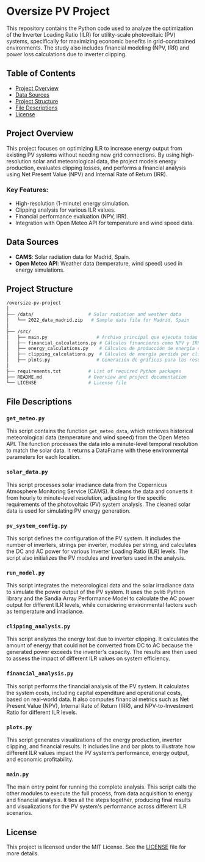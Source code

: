 # **Oversize PV Project**
This repository contains the Python code used to analyze the optimization of the Inverter Loading Ratio (ILR) for utility-scale photovoltaic (PV) systems, specifically for maximizing economic benefits in grid-constrained environments. The study also includes financial modeling (NPV, IRR) and power loss calculations due to inverter clipping.

## **Table of Contents**
- [Project Overview](#project-overview)
- [Data Sources](#data-sources)
- [Project Structure](#project-structure)
- [File Descriptions](#file-descriptions)
- [License](#license)

## **Project Overview**
This project focuses on optimizing ILR to increase energy output from existing PV systems without needing new grid connections. By using high-resolution solar and meteorological data, the project models energy production, evaluates clipping losses, and performs a financial analysis using Net Present Value (NPV) and Internal Rate of Return (IRR).

### **Key Features:**
- High-resolution (1-minute) energy simulation.
- Clipping analysis for various ILR values.
- Financial performance evaluation (NPV, IRR).
- Integration with Open Meteo API for temperature and wind speed data.
  
## **Data Sources**
- **CAMS**: Solar radiation data for Madrid, Spain.
- **Open Meteo API**: Weather data (temperature, wind speed) used in energy simulations.

## **Project Structure**

```bash
/oversize-pv-project
│
├── /data/                    # Solar radiation and weather data
│   └── 2022_data_madrid.zip   # Sample data file for Madrid, Spain
│
├── /src/
│   ├── main.py                  # Archivo principal que ejecuta todas las funciones
│   ├── financial_calculations.py # Cálculos financieros como NPV y IRR
│   ├── energy_calculations.py    # Cálculos de producción de energía en MW y MWh
│   ├── clipping_calculations.py  # Cálculos de energía perdida por clipping
│   ├── plots.py                 # Generación de gráficos para los resultados
│
├── requirements.txt          # List of required Python packages
├── README.md                 # Overview and project documentation
└── LICENSE                   # License file
```
## **File Descriptions**

### `get_meteo.py`
This script contains the function `get_meteo_data`, which retrieves historical meteorological data (temperature and wind speed) from the Open Meteo API. The function processes the data into a minute-level temporal resolution to match the solar data. It returns a DataFrame with these environmental parameters for each location.

### `solar_data.py`
This script processes solar irradiance data from the Copernicus Atmosphere Monitoring Service (CAMS). It cleans the data and converts it from hourly to minute-level resolution, adjusting for the specific requirements of the photovoltaic (PV) system analysis. The cleaned solar data is used for simulating PV energy generation.

### `pv_system_config.py`
This script defines the configuration of the PV system. It includes the number of inverters, strings per inverter, modules per string, and calculates the DC and AC power for various Inverter Loading Ratio (ILR) levels. The script also initializes the PV modules and inverters used in the analysis.

### `run_model.py`
This script integrates the meteorological data and the solar irradiance data to simulate the power output of the PV system. It uses the pvlib Python library and the Sandia Array Performance Model to calculate the AC power output for different ILR levels, while considering environmental factors such as temperature and irradiance.

### `clipping_analysis.py`
This script analyzes the energy lost due to inverter clipping. It calculates the amount of energy that could not be converted from DC to AC because the generated power exceeds the inverter's capacity. The results are then used to assess the impact of different ILR values on system efficiency.

### `financial_analysis.py`
This script performs the financial analysis of the PV system. It calculates the system costs, including capital expenditure and operational costs, based on real-world data. It also computes financial metrics such as Net Present Value (NPV), Internal Rate of Return (IRR), and NPV-to-Investment Ratio for different ILR levels.

### `plots.py`
This script generates visualizations of the energy production, inverter clipping, and financial results. It includes line and bar plots to illustrate how different ILR values impact the PV system’s performance, energy output, and economic profitability.

### `main.py`
The main entry point for running the complete analysis. This script calls the other modules to execute the full process, from data acquisition to energy and financial analysis. It ties all the steps together, producing final results and visualizations for the PV system's performance across different ILR scenarios.

## License
This project is licensed under the MIT License. See the [LICENSE](notebooks/LICENSE) file for more details.
